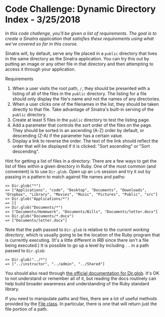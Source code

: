 
[comment]: # (README.md)

# Code Challenge: Dynamic Directory Index - 3/25/2018
_In this code challenge, you'll be given a list of requirements. The goal is to create a Sinatra application that satisfies these requirements using what we've covered so far in this course._

Sinatra will, by default, serve any file placed in a `public` directory that lives in the same directory as the Sinatra application. You can try this out by putting an image or any other file in that directory and then attempting to access it through your application.

Requirements
1. When a user visits the root path, `/`, they should be presented with a listing of all of the files in the `public` directory. The listing for a file should only display the file's name and not the names of any directories.
2. When a user clicks one of the filenames in the list, they should be taken directly to that file. Take advantage of Sinatra's built-in serving of the `public` directory.
3. Create at least 5 files in the `public` directory to test the listing page.
4. Add a parameter that controls the sort order of the files on the page. They should be sorted in an ascending (A-Z) order by default, or descending (Z-A) if the parameter has a certain value.
5. Display a link to reverse the order. The text of the link should reflect the order that will be displayed if it is clicked: "Sort ascending" or "Sort descending".

Hint for getting a list of files in a directory:
There are a few ways to get the list of files within a given directory in Ruby. One of the most common (and convenient) is to use `Dir.glob`. Open up an `irb` session and try it out by passing in a pattern to match against file names and paths:
```
>> Dir.glob("*")
=> ["Applications", "code", "Desktop", "Documents", "Downloads", "Dropbox", "Library", "Movies", "Music", "Pictures", "Public", "src"]
>> Dir.glob("Applications/*")
=> []
>> Dir.glob("Documents/*")
=> ["Documents/Homework", "Documents/Bills", "Documents/letter.docx"]
>> Dir.glob("Documents/*.docx")
=> ["Documents/letter.docx"]
```
Note that the path passed to `Dir.glob` is relative to the _current working directory_, which is usually going to be the location of the Ruby program that is currently executing. (It's a little different in IRB since there isn't a file being executed.) It is possible to go up a level by including `..` in a path passed to `Dir.glob`:
```
>> Dir.glob("../*")
=> ["../instructor", "../admin", "../Shared"]
```
You should also read through [the official documentation for Dir.glob](http://ruby-doc.org/core-2.3.0/Dir.html#method-c-glob). It's OK to not understand or remember all of it, but reading the docs routinely can help build broader awareness and understanding of the Ruby standard library.

If you need to manipulate paths and files, there are a lot of useful methods provided by the [File class](http://ruby-doc.org/core-2.3.0/File.html). In particular, there is one that will return just the file portion of a path.
